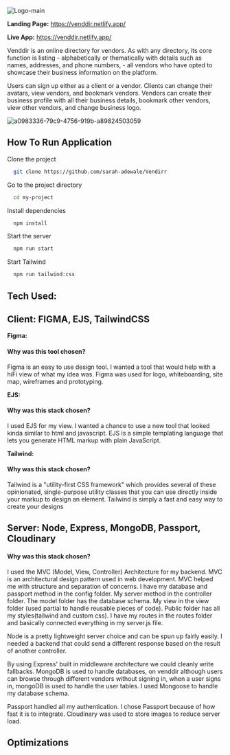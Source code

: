 

![Logo-main](https://user-images.githubusercontent.com/49436342/196834082-76a61393-0b67-4889-9e29-d2faeb093938.png)

**Landing Page:** https://venddir.netlify.app/

**Live App:** https://venddir.netlify.app/

Venddir is an online directory for vendors. As with any directory, its core function is listing - alphabetically or thematically with details such as names, addresses, and phone numbers, - all vendors who have opted to showcase their business information on the platform.

Users can sign up either as a client or a vendor. Clients can change their avatars, view vendors, and bookmark vendors. Vendors can create their business profile with all their business details, bookmark other vendors, view other vendors, and change business logo. 


![a0983336-79c9-4756-919b-a89824503059](https://user-images.githubusercontent.com/49436342/196834233-27468616-21d9-4b12-8973-de52f9230951.png)


## How To Run Application

Clone the project

```bash
  git clone https://github.com/sarah-adewale/Vendirr
```

Go to the project directory

```bash
  cd my-project
```

Install dependencies

```bash
  npm install
```

Start the server

```bash
  npm run start
```

Start Tailwind

```bash
  npm run tailwind:css 
```


## Tech Used: 

## Client: FIGMA, EJS, TailwindCSS

**Figma:**
#### Why was this tool chosen?

Figma is an easy to use design tool. I wanted a tool that would help with a hiFi view of what my idea was. Figma was used for logo, whiteboarding, site map, wireframes and prototyping. 

**EJS:**
#### Why was this stack chosen?
I used EJS for my view. I wanted a chance to use a new tool that looked kinda similar to html and javascript. EJS is a simple templating language that lets you generate HTML markup with plain JavaScript. 

**Tailwind:**
#### Why was this stack chosen?
Tailwind is a "utility-first CSS framework" which provides several of these opinionated, single-purpose utility classes that you can use directly inside your markup to design an element. Tailwind is simply a fast and easy way to create your designs

## Server: Node, Express, MongoDB, Passport, Cloudinary

#### Why was this stack chosen?
I used the MVC (Model, View, Controller) Architecture for my backend. MVC is an architectural design pattern used in web development. MVC helped me with structure and separation of concerns. I have my database and passport method in the config folder. My server method in the controller folder. The model folder has the database schema. My view in the view folder (used partial to handle reusable pieces of code). Public folder has all my styles(tailwind and custom css). I have my routes in the routes folder and basically connected everything in my server.js file. 

Node is a pretty lightweight server choice and can be spun up fairly easily. I needed a backend that could send a different response based on the result of another controller. 

By using Express' built in middleware architecture we could cleanly write fallbacks. MongoDB is used to handle databases, on venddir although users can browse through different vendors without signing in, when a user signs in, mongoDB is used to handle the user tables. I used Mongoose to handle my database schema. 

Passport handled all my authentication. I chose Passport because of how fast it is to integrate. Cloudinary was used to store images to reduce server load. 

## Optimizations






